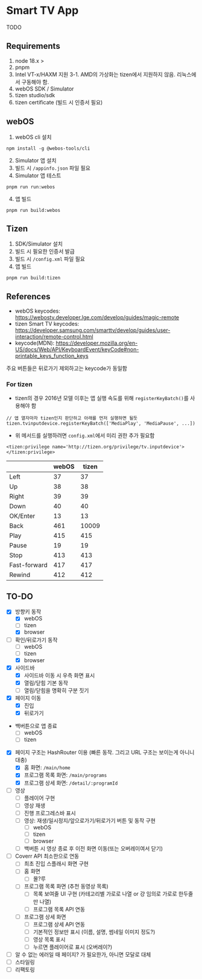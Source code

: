# Smart TV App
TODO

## Requirements
1. node 18.x >
2. pnpm
3. Intel VT-x/HAXM 지원
3-1. AMD의 가상화는 tizen에서 지원하지 않음. 리눅스에서 구동해야 함.
4. webOS SDK / Simulator
5. tizen studio/sdk
6. tizen certificate (빌드 시 인증서 필요)


## webOS
1. webOS cli 설치
```
npm install -g @webos-tools/cli
```
2. Simulator 앱 설치
3. 빌드 시 `/appinfo.json` 파일 필요
3. Simulator 앱 테스트
```
pnpm run run:webos
```
4. 앱 빌드
```
pnpm run build:webos
```

## Tizen
1. SDK/Simulator 설치
2. 빌드 시 필요한 인증서 발급
3. 빌드 시 `/config.xml` 파일 필요
4. 앱 빌드
```
pnpm run build:tizen
```

## References
- webOS keycodes: https://webostv.developer.lge.com/develop/guides/magic-remote
- tizen Smart TV keycodes: https://developer.samsung.com/smarttv/develop/guides/user-interaction/remote-control.html
- keycode(MDN): https://developer.mozilla.org/en-US/docs/Web/API/KeyboardEvent/keyCode#non-printable_keys_function_keys

주요 버튼들은 뒤로가기 제외하고는 keycode가 동일함

### For tizen
- tizen의 경우 2016년 모델 이후는 앱 실행 속도를 위해 `registerKeyBatch()`를 사용해야 함
```
// 앱 열자마자 tizen인지 판단하고 아래를 먼저 실행하면 될듯
tizen.tvinputdevice.registerKeyBatch(['MediaPlay', 'MediaPause', ...])
```
- 위 메서드를 실행하려면 `config.xml`에서 미리 권한 추가 필요함
```
<tizen:privilege name='http://tizen.org/privilege/tv.inputdevice'>
</tizen:privilege>
```

|       | webOS | tizen |
| ------------ | ----- | ----- |
| Left                     | 37         | 37         |
| Up                       | 38         | 38         |
| Right                    | 39         | 39         |
| Down                     | 40         | 40         |
| OK/Enter                 | 13         | 13         |
| Back                     | 461        | 10009      |
| Play                     | 415        | 415        |
| Pause                    | 19         | 19         |
| Stop                     | 413        | 413        |
| Fast-forward             | 417        | 417        |
| Rewind                   | 412        | 412        |


## TO-DO
- [x] 방향키 동작
  - [x] webOS
  - [ ] tizen 
  - [x] browser
- [ ] 확인/뒤로가기 동작
  - [ ] webOS
  - [ ] tizen 
  - [x] browser
- [x] 사이드바
  - [x] 사이드바 이동 시 우측 화면 표시
  - [x] 열림/닫힘 기본 동작
  - [ ] 열림/닫힘을 명확히 구분 짓기
- [x] 페이지 이동
  - [x] 진입
  - [x] 뒤로가기
- 백버튼으로 앱 종료
  - [ ] webOS
  - [ ] tizen
- [x] 페이지 구조는 HashRouter 이용 (빠른 동작. 그리고 URL 구조는 보이는게 아니니 대충)
  - [x] 홈 화면: `/main/home`
  - [x] 프로그램 목록 화면: `/main/programs`
  - [x] 프로그램 상세 화면: `/detail/:programId`
- [ ] 영상
  - [ ] 플레이어 구현
  - [ ] 영상 재생
  - [ ] 진행 프로그레스바 표시
  - [ ] 영상: 재생/일시정지/앞으로가기/뒤로가기 버튼 및 동작 구현
    - [ ] webOS
    - [ ] tizen 
    - [ ] browser
  - [ ] 백버튼 시 영상 종료 후 이전 화면 이동(또는 오버레이여서 닫기)
- [ ] Coverr API 최소한으로 연동
  - [ ] 최초 진입 스플래시 화면 구현
  - [ ] 홈 화면
    - [ ] 몰?루
  - [ ] 프로그램 목록 화면 (추천 동영상 목록)
    - [ ] 목록 보여줄 UI 구현 (카테고리별 가로로 나열 or 걍 임의로 가로로 한두줄만 나열)
    - [ ] 프로그램 목록 API 연동
  - [ ] 프로그램 상세 화면
    - [ ] 프로그램 상세 API 연동
    - [ ] 기본적인 정보만 표시 (이름, 설명, 썸네일 이미지 정도?)
    - [ ] 영상 목록 표시
    - [ ] 누르면 플레이어로 표시 (오버레이?)
- [ ] 알 수 없는 에러일 때 페이지? 가 필요한가, 아니면 모달로 대체
- [ ] 스타일링
- [ ] 리팩토링

<!-- - [ ] 세션 체크 - 쿠키 or 로컬 스토리지
  - [ ] 성공: 홈 화면 이동
  - [ ] 실패: 로그인 화면 이동
- [ ] 로그인 화면 구현
- [ ] 계정 정보 미리 입력해두고 버튼 누르면 바로 로그인하는 형태로 구현 (화면에 버튼 하나만)
- [ ] 로그인 성공하면 홈 화면 이동
- [ ] 로그인 실패하면 에러 모달? 표시 -->